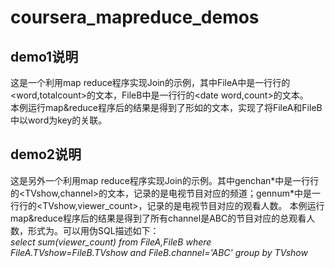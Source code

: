 # coursera_mapreduce_demos
## demo1说明
这是一个利用map reduce程序实现Join的示例，其中FileA中是一行行的<word,totalcount>的文本，FileB中是一行行的<date word,count>的文本。<br/>
本例运行map&reduce程序后的结果是得到了形如<date word count totalcount>的文本，实现了将FileA和FileB中以word为key的关联。<br/>

## demo2说明
这是另外一个利用map reduce程序实现Join的示例。其中genchan\*中是一行行的<TVshow,channel>的文本，记录的是电视节目对应的频道；gennum\*中是一行行的<TVshow,viewer_count>，记录的是电视节目对应的观看人数。
本例运行map&reduce程序后的结果是得到了所有channel是ABC的节目对应的总观看人数，形式为<TVshow viewer_count>。可以用伪SQL描述如下：<br/>
*select sum(viewer_count) from FileA,FileB where FileA.TVshow=FileB.TVshow and FileB.channel='ABC' group by TVshow*
